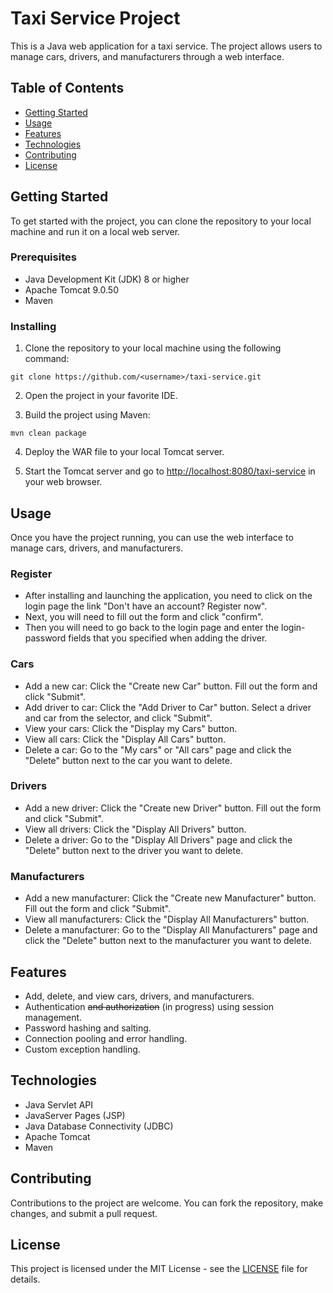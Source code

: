 # Taxi Service Project

This is a Java web application for a taxi service. The project allows users to manage cars, drivers, and manufacturers through a web interface.

## Table of Contents

-   [Getting Started](https://chat.openai.com/chat/413be1f9-b647-472c-b5b3-20ce98dd4ecc#getting-started)
-   [Usage](https://chat.openai.com/chat/413be1f9-b647-472c-b5b3-20ce98dd4ecc#usage)
-   [Features](https://chat.openai.com/chat/413be1f9-b647-472c-b5b3-20ce98dd4ecc#features)
-   [Technologies](https://chat.openai.com/chat/413be1f9-b647-472c-b5b3-20ce98dd4ecc#technologies)
-   [Contributing](https://chat.openai.com/chat/413be1f9-b647-472c-b5b3-20ce98dd4ecc#contributing)
-   [License](https://chat.openai.com/chat/413be1f9-b647-472c-b5b3-20ce98dd4ecc#license)

## Getting Started

To get started with the project, you can clone the repository to your local machine and run it on a local web server.

### Prerequisites

-   Java Development Kit (JDK) 8 or higher
-   Apache Tomcat 9.0.50
-   Maven

### Installing

1.  Clone the repository to your local machine using the following command:

```
git clone https://github.com/<username>/taxi-service.git
```

2.  Open the project in your favorite IDE.
    
3.  Build the project using Maven:

```
mvn clean package
```

4.  Deploy the WAR file to your local Tomcat server.
    
5.  Start the Tomcat server and go to [http://localhost:8080/taxi-service](http://localhost:8080/taxi-service) in your web browser.
    

## Usage

Once you have the project running, you can use the web interface to manage cars, drivers, and manufacturers.

### Register

-   After installing and launching the application, you need to click on the login page the link "Don't have an account? Register now".
-   Next, you will need to fill out the form and click "confirm".
-   Then you will need to go back to the login page and enter the login-password fields that you specified when adding the driver.

### Cars

-   Add a new car: Click the "Create new Car" button. Fill out the form and click "Submit".
-   Add driver to car: Click the "Add Driver to Car" button. Select a driver and car from the selector, and click "Submit".
-   View your cars: Click the "Display my Cars" button.
-   View all cars: Click the "Display All Cars" button.
-   Delete a car: Go to the "My cars" or "All cars" page and click the "Delete" button next to the car you want to delete.

### Drivers

-   Add a new driver: Click the "Create new Driver" button. Fill out the form and click "Submit".
-   View all drivers: Click the "Display All Drivers" button.
-   Delete a driver: Go to the "Display All Drivers" page and click the "Delete" button next to the driver you want to delete.

### Manufacturers

-   Add a new manufacturer: Click the "Create new Manufacturer" button. Fill out the form and click "Submit".
-   View all manufacturers: Click the "Display All Manufacturers" button.
-   Delete a manufacturer: Go to the "Display All Manufacturers" page and click the "Delete" button next to the manufacturer you want to delete.

## Features

-   Add, delete, and view cars, drivers, and manufacturers.
-   Authentication ~~and authorization~~ (in progress) using session management.
-   Password hashing and salting.
-   Connection pooling and error handling.
-   Custom exception handling.

## Technologies

-   Java Servlet API
-   JavaServer Pages (JSP)
-   Java Database Connectivity (JDBC)
-   Apache Tomcat
-   Maven

## Contributing

Contributions to the project are welcome. You can fork the repository, make changes, and submit a pull request.

## License

This project is licensed under the MIT License - see the [LICENSE](https://github.com/Iskamele/taxi-service/blob/main/LICENSE) file for details.
